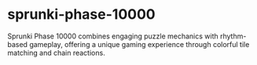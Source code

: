 # sprunki-phase-10000
Sprunki Phase 10000 combines engaging puzzle mechanics with rhythm-based gameplay, offering a unique gaming experience through colorful tile matching and chain reactions.
